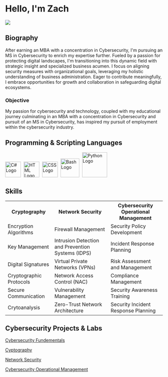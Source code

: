 <h1> Hello, I'm Zach </h1> 
<a href="https://www.linkedin.com/in/zachary-matheny-mba-931253264"><img src="https://img.shields.io/badge/-LinkedIn-0072b1?&style=for-the-badge&logo=linkedin&logoColor=white"/></a>
<h2> Biography </h2>
<p>
  After earning an MBA with a concentration in Cybersecurity, I'm pursuing an MS in Cybersecurity to enrich my expertise further. 
  Fueled by a passion for protecting digital landscapes, I'm transitioning into this dynamic field with strategic insight and specialized business acumen. 
  I focus on aligning security measures with organizational goals, leveraging my holistic understanding of business administration. Eager to contribute meaningfully,
  I embrace opportunities for growth and collaboration in safeguarding digital ecosystems.
</p>
<h3> Objective </h3>
<p>
  My passion for cybersecurity and technology, coupled with my educational journey culminating in an MBA with a concentration in Cybersecurity and pursuit
  of an MS in Cybersecurity, has inspired my pursuit of employment within the cybersecurity industry.
</p>
<h2>Programming & Scripting Languages</h2>
<div style="display: inline-block;">
    <img src="https://upload.wikimedia.org/wikipedia/commons/0/0d/C_Sharp_wordmark.svg" alt="C# Logo" style="width: 50px; margin-right: 5px;">
    <img src="https://upload.wikimedia.org/wikipedia/commons/6/61/HTML5_logo_and_wordmark.svg" alt="HTML Logo" style="width: 50px; margin-right: 5px;">
    <img src="https://upload.wikimedia.org/wikipedia/commons/d/d5/CSS3_logo_and_wordmark.svg" alt="CSS Logo" style="width: 50px; margin-right: 5px;">
    <img src="https://upload.wikimedia.org/wikipedia/commons/8/82/Gnu-bash-logo.svg" alt="Bash Logo" style="width: 60px; margin-right: 5px;">
    <img src="https://www.python.org/static/community_logos/python-logo.png" alt="Python Logo" style="width: 80px;">
</div>



<h2> Skills </h2>
<head>
    <meta charset="UTF-8">
    <meta name="viewport" content="width=device-width, initial-scale=1.0">
</head>
<table>
    <tr>
      <strong>
        <th>Cryptography</th>
        <th>Network Security</th>
        <th>Cybersecurity Operational Management</th>
        </strong>
    </tr>
    <tr>
        <td>Encryption Algorithms</td>
        <td>Firewall Management</td>
        <td>Security Policy Development</td>
    </tr>
    <tr>
        <td>Key Management</td>
        <td>Intrusion Detection and Prevention Systems (IDPS)</td>
        <td>Incident Response Planning</td>
    </tr>
    <tr>
        <td>Digital Signatures</td>
        <td>Virtual Private Networks (VPNs)</td>
        <td>Risk Assessment and Management</td>
    </tr>
    <tr>
        <td> Cryptographic Protocols </td>
        <td> Network Access Control (NAC) </td>
        <td> Compliance Management </td>
    </tr>
    <tr>
        <td> Secure Communication </td>
        <td> Vulnerability Management </td>
        <td> Security Awareness Training </td>
    </tr>
    <tr>
        <td> Crytoanalysis </td>
        <td> Zero-Trust Network Architecture </td>
        <td> Security Incident Response Planning </td>
    </tr>
</table>

<h2> Cybersecurity Projects & Labs </h2>
<p>
  <a href= "https://github.com/ZachMatheny/Cybersecurity-Fundementals-.git"> Cybersecurity Fundementals </a>
</p>
<p>
  <a href= "https://github.com/ZachMatheny/Cryptography"> Cyptography </a> 
</p>
<p>
  <a href= "https://github.com/ZachMatheny/Network-Security"> Network Security </a>
</p>
<p>
  <a href= "https://github.com/ZachMatheny/Operational-Security-Management"> Cybersecurity Operational Management </a>
</p>
